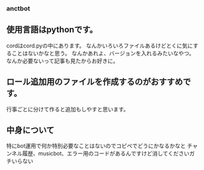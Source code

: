 ### anctbot
## 使用言語はpythonです。
cordはcord.pyの中にあります。
なんかいろいろファイルあるけどとくに気にすることはないかなと思う。
なんかあれよ、バージョンを入れるみたいなやつ。なんか必要ないって記事も見たからお好きに。

## ロール追加用のファイルを作成するのがおすすめです。
行事ごとに分けて作ると追加もしやすと思います。

## 中身について
特にbot運用で何か特別必要なことはないのでコピペでどうにかなるかなと
チャンネル履歴、musicbot、エラー用のコードがあるんですけど消してくださいガチいらない

